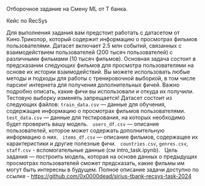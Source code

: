 Отборочное задание на Смену ML от Т банка.

Кейс по RecSys

Для выполнения задания вам предстоит работать с датасетом от Кино.Триколор, который содержит информацию о просмотрах фильмов пользователями. Датасет включает 2.5 млн событий, связанных с взаимодействием пользователей (200 тысяч пользователей) с различными фильмами (10 тысяч фильмов). Основная задача состоит в предсказании следующих фильмов для просмотра пользователями на основе их истории взаимодействий.
Вы можете использовать любые методы и подходы для работы с тренировочной выборкой, в том числе парсинг интернета для получения дополнительных фичей. Важно подробно описать, какие фичи вы использовали и откуда их получили. Тестовую выборку изменять запрещается!
Датасет состоит из следующих файлов:
`train_data.csv` — данные для обучения, содержащие информацию о просмотрах фильмов пользователями.  
`test_data.csv` — данные для тестирования, на которых необходимо будет проверить вашу модель.  
`users_df.csv` — описание пользователей, которое может содержать дополнительную информацию о них.  
`items_df.csv` — описание фильмов, содержащее их характеристики и другие полезные фичи.  
`countries.csv`, `genres.csv`, `staff.csv` - вспомогательные данные (см intro_task.ipynb).  
Цель задания — построить модель, которая на основе данных о предыдущих просмотрах пользователей сможет предсказать, какие фильмы им могут быть интересны в будущем.
Полное описание задачи доступно по ссылке - https://github.com/0x0000dead/sirius-tbank-recsys-task-2024 
